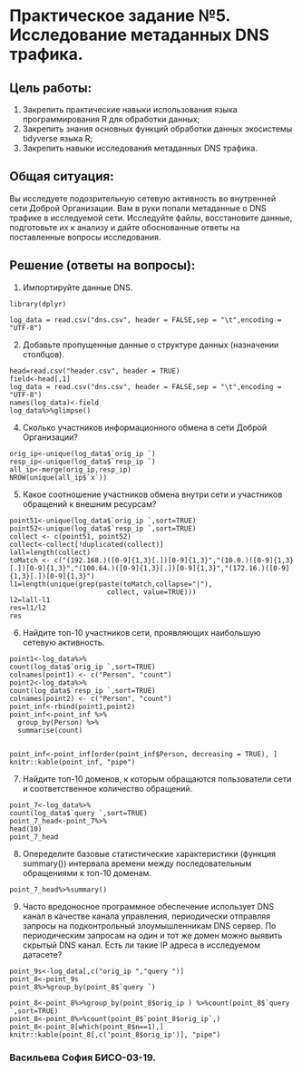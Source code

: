 # Практическое задание №5. Исследование метаданных DNS трафика.
## Цель работы:
 1. Закрепить практические навыки использования языка программирования R для обработки данных;
 2. Закрепить знания основных функций обработки данных экосистемы tidyverse языка R;
 3. Закрепить навыки исследования метаданных DNS трафика.
## Общая ситуация:
 Вы исследуете подозрительную сетевую активность во внутренней сети Доброй Организации. Вам в руки попали метаданные о DNS трафике в исследуемой сети. Исследуйте файлы, восстановите данные, подготовьте их к анализу и дайте обоснованные ответы на поставленные вопросы исследования.
## Решение (ответы на вопросы):
 1. Импортируйте данные DNS.
```{r}
library(dplyr)

log_data = read.csv("dns.csv", header = FALSE,sep = "\t",encoding = "UTF-8")
```
 2. Добавьте пропущенные данные о структуре данных (назначении столбцов).
```{r}
head=read.csv("header.csv", header = TRUE)
field<-head[,1]
log_data = read.csv("dns.csv", header = FALSE,sep = "\t",encoding = "UTF-8")
names(log_data)<-field
log_data%>%glimpse()
```
 4. Сколько участников информационного обмена в сети Доброй Организации?
```{r}
orig_ip<-unique(log_data$`orig_ip `)
resp_ip<-unique(log_data$`resp_ip `)
all_ip<-merge(orig_ip,resp_ip)
NROW(unique(all_ip$`x`))
```
 5. Какое соотношение участников обмена внутри сети и участников обращений к внешним ресурсам?
```{r}
point51<-unique(log_data$`orig_ip `,sort=TRUE)
point52<-unique(log_data$`resp_ip `,sort=TRUE)
collect <- c(point51, point52)
collect<-collect[!duplicated(collect)]
lall=length(collect)
toMatch <- c("(192.168.)([0-9]{1,3}[.])[0-9]{1,3}","(10.0.)([0-9]{1,3}[.])[0-9]{1,3}","(100.64.)([0-9]{1,3}[.])[0-9]{1,3}","(172.16.)([0-9]{1,3}[.])[0-9]{1,3}")
l1=length(unique(grep(paste(toMatch,collapse="|"), 
                        collect, value=TRUE)))
l2=lall-l1
res=l1/l2
res
```
 6. Найдите топ-10 участников сети, проявляющих наибольшую сетевую активность.
```{r}
point1<-log_data%>%
count(log_data$`orig_ip `,sort=TRUE)
colnames(point1) <- c("Person", "count")
point2<-log_data%>%
count(log_data$`resp_ip `,sort=TRUE)
colnames(point2) <- c("Person", "count")
point_inf<-rbind(point1,point2)
point_inf<-point_inf %>%
  group_by(Person) %>%
  summarise(count)


point_inf<-point_inf[order(point_inf$Person, decreasing = TRUE), ]   
knitr::kable(point_inf, "pipe")
```
 7. Найдите топ-10 доменов, к которым обращаются пользователи сети и соответственное количество обращений.
```{r}
point_7<-log_data%>%
count(log_data$`query `,sort=TRUE)
point_7_head<-point_7%>%
head(10)
point_7_head
```
 8. Опеределите базовые статистические характеристики (функция summary()) интервала времени между последовательным обращениями к топ-10 доменам.
```{r}
point_7_head%>%summary()
```
 9. Часто вредоносное программное обеспечение использует DNS канал в качестве канала управления, периодически отправляя запросы на подконтрольный злоумышленникам DNS сервер. По периодическим запросам на один и тот же домен можно выявить скрытый DNS канал. Есть ли такие IP адреса в исследуемом датасете?
```{r}
point_9s<-log_data[,c("orig_ip ","query ")]
point_8<-point_9s
point_8%>%group_by(point_8$`query `)
```
```{r}
point_8<-point_8%>%group_by(point_8$orig_ip ) %>%count(point_8$`query `,sort=TRUE)
point_8<-point_8%>%count(point_8$`point_8$orig_ip`,)
point_8<-point_8[which(point_8$n==1),]
knitr::kable(point_8[,c('point_8$orig_ip')], "pipe")
```
### Васильева София БИСО-03-19.
